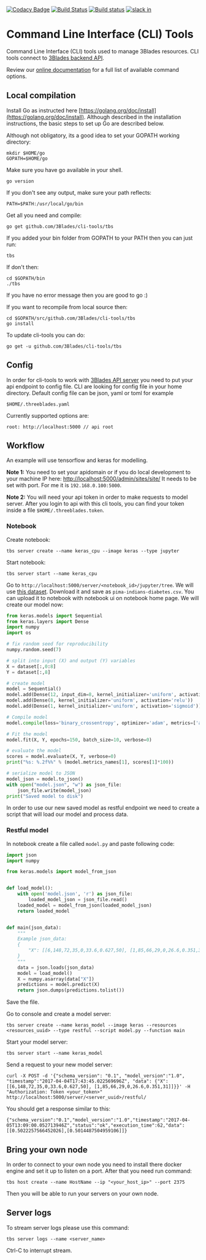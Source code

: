 [![Codacy Badge](https://api.codacy.com/project/badge/Grade/960631824d444297870eb9d91dcafa2c)](https://www.codacy.com/app/3Blades/cli-tools?utm_source=github.com&utm_medium=referral&utm_content=3Blades/cli-tools&utm_campaign=badger)
[![Build Status](https://travis-ci.org/3Blades/cli-tools.svg?branch=master)](https://travis-ci.org/3Blades/cli-tools)
[![Build status](https://ci.appveyor.com/api/projects/status/im1ypes6cbo331xg?svg=true)](https://ci.appveyor.com/project/jgwerner/cli-tools)
[![slack in](https://slack.3blades.io/badge.svg)](https://slack.3blades.io)

# Command Line Interface (CLI) Tools

Command Line Interface (CLI) tools used to manage 3Blades resources. CLI tools connect to [3Blades backend API](https://github.com/3blades/app-backend).

Review our [online documentation](https://docs.3blades.io) for a full list of available command options.

## Local compilation

Install Go as instructed here [https://golang.org/doc/install](https://golang.org/doc/install). Although described in the installation instructions, the basic steps to set up Go are described below.

Although not obligatory, its a good idea to set your GOPATH working directory:

    mkdir $HOME/go
    GOPATH=$HOME/go

Make sure you have go available in your shell.

    go version

If you don't see any output, make sure your path reflects:

    PATH=$PATH:/usr/local/go/bin

Get all you need and compile:

    go get github.com/3Blades/cli-tools/tbs

If you added your bin folder from GOPATH to your PATH then you can just run:

    tbs

If don't then:

    cd $GOPATH/bin
    ./tbs

If you have no error message then you are good to go :)

If you want to recompile from local source then:

    cd $GOPATH/src/github.com/3Blades/cli-tools/tbs
    go install

To update cli-tools you can do:

    go get -u github.com/3Blades/cli-tools/tbs

## Config

In order for cli-tools to work with [3Blades API server](https://github.com/3blades/app-backend) you need to put your api endpoint to config file.
CLI are looking for config file in your home directory. Default config file can be json, yaml or toml for example

	$HOME/.threeblades.yaml

Currently supported options are:

	root: http://localhost:5000 // api root

## Workflow

An example will use tensorflow and keras for modelling.

**Note 1:** You need to set your apidomain or if you do local development to your machine IP here:
[http://localhost:5000/admin/sites/site/](http://localhost:5000/admin/sites/site/) It needs to be set with port.
For me it is `192.168.0.100:5000`.

**Note 2:** You will need your api token in order to make requests to model server. After you login to api with this cli tools, you can find your token inside a file `$HOME/.threeblades.token`.

### Notebook

Create notebook:

	tbs server create --name keras_cpu --image keras --type jupyter

Start notebook:

	tbs server start --name keras_cpu

Go to `http://localhost:5000/server/<notebook_id>/jupyter/tree`.
We will use [this dataset](http://archive.ics.uci.edu/ml/machine-learning-databases/pima-indians-diabetes/pima-indians-diabetes.data).
Download it and save as `pima-indians-diabetes.csv`. You can upload it to notebook with notebook ui on notebook home page.
We will create our model now:

```python
from keras.models import Sequential
from keras.layers import Dense
import numpy
import os

# fix random seed for reproducibility
numpy.random.seed(7)

# split into input (X) and output (Y) variables
X = dataset[:,0:8]
Y = dataset[:,8]

# create model
model = Sequential()
model.add(Dense(12, input_dim=8, kernel_initializer='uniform', activation='relu'))
model.add(Dense(8, kernel_initializer='uniform', activation='relu'))
model.add(Dense(1, kernel_initializer='uniform', activation='sigmoid'))

# Compile model
model.compile(loss='binary_crossentropy', optimizer='adam', metrics=['accuracy'])

# Fit the model
model.fit(X, Y, epochs=150, batch_size=10, verbose=0)

# evaluate the model
scores = model.evaluate(X, Y, verbose=0)
print("%s: %.2f%%" % (model.metrics_names[1], scores[1]*100))

# serialize model to JSON
model_json = model.to_json()
with open("model.json", "w") as json_file:
    json_file.write(model_json)
print("Saved model to disk")
```

In order to use our new saved model as restful endpoint we need to create a script that will load our model
and process data.

### Restful model

In notebook create a file called `model.py` and paste following code:

```python
import json
import numpy

from keras.models import model_from_json


def load_model():
    with open('model.json', 'r') as json_file:
        loaded_model_json = json_file.read()
    loaded_model = model_from_json(loaded_model_json)
    return loaded_model


def main(json_data):
    """
    Example json_data:
    {
        "X": [[6,148,72,35,0,33.6,0.627,50], [1,85,66,29,0,26.6,0.351,31]]
    }
    """
    data = json.loads(json_data)
    model = load_model()
    X = numpy.asarray(data["X"])
    predictions = model.predict(X)
    return json.dumps(predictions.tolist())
```

Save the file.

Go to console and create a model server:

	tbs server create --name keras_model --image keras --resources <resources_uuid> --type restful --script model.py --function main

Start your model server:

	tbs server start --name keras_model

Send a request to your new model server:

```
curl -X POST -d '{"schema_version": "0.1", "model_version":"1.0", "timestamp":"2017-04-04T17:43:45.022569696Z", "data": {"X": [[6,148,72,35,0,33.6,0.627,50], [1,85,66,29,0,26.6,0.351,31]]}}' -H "Authorization: Token <your_token>" http://localhost:5000/server/<server_uuid>/restful/
```

You should get a response similar to this:

```
{"schema_version":"0.1","model_version":"1.0","timestamp":"2017-04-05T13:09:00.052713946Z","status":"ok","execution_time":62,"data":[[0.5022257566452026],[0.5014487504959106]]}
```

## Bring your own node

In order to connect to your own node you need to install there docker engine and set it up to listen on a port.
After that you need run command:

	tbs host create --name HostName --ip "<your_host_ip>" --port 2375

Then you will be able to run your servers on your own node.

## Server logs

To stream server logs please use this command:

	tbs server logs --name <server_name>

Ctrl-C to interrupt stream.
